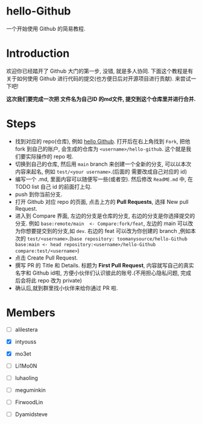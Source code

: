 # hello-Github

一个开始使用 Github 的简易教程.

# Introduction

欢迎你已经踏开了 Github 大门的第一步, 没错, 就是多人协同. 下面这个教程是有关于如何使用 Github 进行代码的提交(也方便日后对开源项目进行贡献). 来尝试一下吧!

**这次我们要完成一次把 文件名为自己ID 的md文件, 提交到这个仓库里并进行合并.**

# Steps

- 找到对应的 repo(仓库), 例如 [hello Github](https://github.com/toomanysource/hello-Github). 打开后在右上角找到 `Fork`, 把他 fork 到自己的账户, 会生成的仓库为 `<username>/hello-github`. 这个就是我们要实际操作的 repo 啦.
- 切换到自己的仓库, 然后用 `main` branch 来创建一个全新的分支, 可以以本次内容来起名, 例如 `test/<your username>`.(后面的 <your username> 需要改成自己对应的 id)
- 编写一个 <username>.md, 里面内容可以随便写一些(或者空). 然后修改 `ReadME.md` 中, 在 TODO list 自己 id 的前面打上勾.
- push 到你当前分支.
- 打开 Github 对应 repo 的页面, 点击上方的 **Pull Requests**, 选择 New pull Request.
- 进入到 Compare 界面, 左边的分支是仓库的分支, 右边的分支是你选择提交的分支. 例如 `base:remote/main  <- Compare:fork/feat`, 左边的 main 可以改为你想要提交到的分支,如 `dev`. 右边的 feat 可以改为你创建的 branch ,例如本次的 `test/<username>`.(`base repository: toomanysource/hello-Github base:main <- head repository:<username>/hello-Github compare:test/<username>`)
- 点击 Create Pull Request.
- 撰写 PR 的 Title 和 Details. 标题为 **<username> First Pull Request**, 内容就写自己的真实名字和 Github id啦, 方便小伙伴们认识彼此的账号.(不用担心隐私问题, 完成后会将此 repo 改为 private)
- 确认后,就到群里找小伙伴来给你通过 PR 啦.

# Members

- [ ] alilestera

- [x] intyouss

- [x] mo3et

- [ ] Li1Mo0N

- [ ] luhaoling

- [ ] meguminkin

- [ ] FirwoodLin

- [ ] Dyamidsteve
